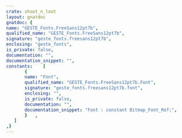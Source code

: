 ```yaml
---
crate: shoot_n_loot
layout: gnatdoc
gnatdoc: {
name: "GESTE_Fonts.FreeSans12pt7b",
qualified_name: "GESTE_Fonts.FreeSans12pt7b",
signature: "geste_fonts.freesans12pt7b",
enclosing: "geste_fonts",
is_private: false,
documentation: "",
documentation_snippet: "",
constants:    [
       {
       name: "Font",
       qualified_name: "GESTE_Fonts.FreeSans12pt7b.Font",
       signature: "geste_fonts.freesans12pt7b.font",
       enclosing: "",
       is_private: false,
       documentation: "",
       documentation_snippet: "Font : constant Bitmap_Font_Ref;",
       }   ,
   ]
,}
---
```

